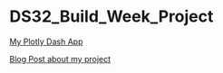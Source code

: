 # DS32_Build_Week_Project

[My Plotly Dash App](http://google.com)

[Blog Post about my project](http://lambdaschool.com)
